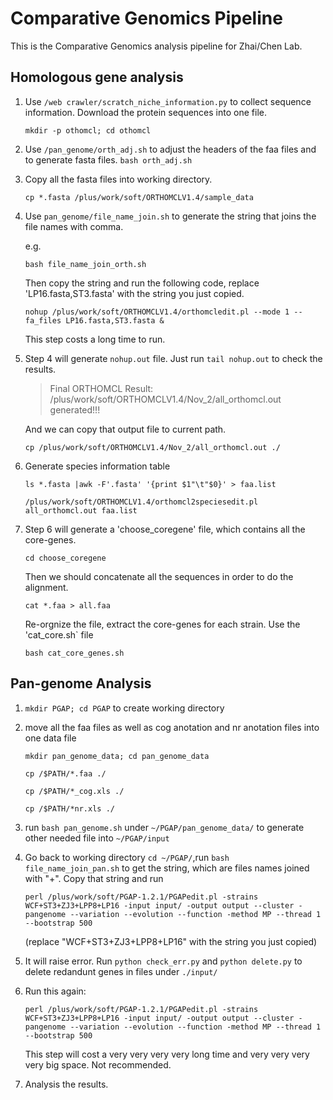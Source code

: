 # Comparative Genomics Pipeline
 
This is the Comparative Genomics analysis pipeline for Zhai/Chen Lab.

## Homologous gene analysis

1. Use `/web crawler/scratch_niche_information.py` to collect sequence information.
Download the protein sequences into one file.

	`mkdir -p othomcl; cd othomcl`
2. Use `/pan_genome/orth_adj.sh` to adjust the headers of the faa files and to generate fasta files.
	`bash orth_adj.sh`

3. Copy all the fasta files into working directory.

	`cp *.fasta /plus/work/soft/ORTHOMCLV1.4/sample_data`
4. Use `pan_genome/file_name_join.sh` to generate the string that joins the file names with comma. 
	
	e.g.

	`bash file_name_join_orth.sh`

	Then copy the string and run the following code, replace 'LP16.fasta,ST3.fasta' with the string you just copied.

	`nohup /plus/work/soft/ORTHOMCLV1.4/orthomcledit.pl --mode 1 --fa_files LP16.fasta,ST3.fasta &`
	
	This step costs a long time to run.

5. Step 4 will generate `nohup.out` file. Just run `tail nohup.out` to check the results.

	
	> Final ORTHOMCL Result: /plus/work/soft/ORTHOMCLV1.4/Nov_2/all_orthomcl.out generated!!!

	And we can copy that output file to current path.

	`cp /plus/work/soft/ORTHOMCLV1.4/Nov_2/all_orthomcl.out ./`

6. Generate species information table

	`ls *.fasta |awk -F'.fasta' '{print $1"\t"$0}' > faa.list`

	`/plus/work/soft/ORTHOMCLV1.4/orthomcl2speciesedit.pl all_orthomcl.out faa.list`

7. Step 6 will generate a 'choose_coregene' file, which contains all the core-genes.

	`cd choose_coregene`

	Then we should concatenate all the sequences in order to do the alignment.

	`cat *.faa > all.faa`

	Re-orgnize the file, extract the core-genes for each strain. Use the 'cat_core.sh` file

	`bash cat_core_genes.sh`

## Pan-genome Analysis

1. `mkdir PGAP; cd PGAP` to create working directory

2. move all the faa files as well as cog anotation and nr anotation files into one data file

	`mkdir pan_genome_data; cd pan_genome_data`

	`cp /$PATH/*.faa ./`

	`cp /$PATH/*_cog.xls ./`

	`cp /$PATH/*nr.xls ./`

3. run `bash pan_genome.sh` under `~/PGAP/pan_genome_data/` to generate other needed file into `~/PGAP/input`

4. Go back to working directory `cd ~/PGAP/`,run `bash file_name_join_pan.sh` to get the string, which are files names joined with "+". Copy that string and run

	`perl /plus/work/soft/PGAP-1.2.1/PGAPedit.pl -strains WCF+ST3+ZJ3+LPP8+LP16 -input input/ -output output --cluster -pangenome --variation --evolution --function -method MP --thread 1 --bootstrap 500`
	
	(replace "WCF+ST3+ZJ3+LPP8+LP16" with the string you just copied)

5. It will raise error. Run `python check_err.py` and `python delete.py` to delete redandunt genes in files under `./input/`
	
6. Run this again:

	`perl /plus/work/soft/PGAP-1.2.1/PGAPedit.pl -strains WCF+ST3+ZJ3+LPP8+LP16 -input input/ -output output --cluster -pangenome --variation --evolution --function -method MP --thread 1 --bootstrap 500`

	This step will cost a very very very very long time and very very very very big space. Not recommended.

7. Analysis the results.






